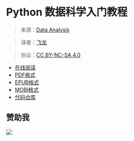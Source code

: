 # Python 数据科学入门教程

> 来源：[Data Analysis](https://pythonprogramming.net/data-analysis-tutorials/)

> 译者：[飞龙](https://github.com/)

> 协议：[CC BY-NC-SA 4.0](http://creativecommons.org/licenses/by-nc-sa/4.0/)

+ [在线阅读](https://www.gitbook.com/book/wizardforcel/py-ds-intro-tut/details)
+ [PDF格式](https://www.gitbook.com/download/pdf/book/wizardforcel/py-ds-intro-tut)
+ [EPUB格式](https://www.gitbook.com/download/epub/book/wizardforcel/py-ds-intro-tut)
+ [MOBI格式](https://www.gitbook.com/download/mobi/book/wizardforcel/py-ds-intro-tut)
+ [代码仓库](https://github.com/wizardforcel/py-ds-intro-tut-zh)

## 赞助我

![](http://upload-images.jianshu.io/upload_images/118142-fe132ca3591a3d52.png)